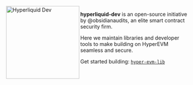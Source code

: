 <picture>
  <img align="left" alt="Hyperliquid Dev" src="https://github.com/user-attachments/assets/2ea037ba-ff1b-47e8-8d4e-8239aac1ed8b" width="200">
</picture>

**hyperliquid-dev** is an open-source initiative by @obsidianaudits, an elite smart contract security firm.

Here we maintain libraries and developer tools to make building on HyperEVM seamless and secure.

Get started building: [`hyper-evm-lib`](https://github.com/hyperliquid-dev/hyper-evm-lib)

<br clear="left"/>

